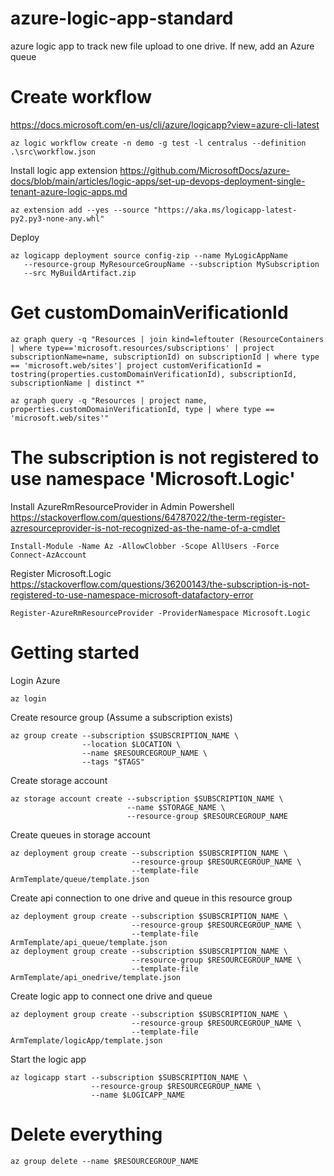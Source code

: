 # azure-logic-app-standard
azure logic app to track new file upload to one drive. If new, add an Azure queue

# Create workflow

https://docs.microsoft.com/en-us/cli/azure/logicapp?view=azure-cli-latest
```
az logic workflow create -n demo -g test -l centralus --definition .\src\workflow.json
```

Install logic app extension https://github.com/MicrosoftDocs/azure-docs/blob/main/articles/logic-apps/set-up-devops-deployment-single-tenant-azure-logic-apps.md
```
az extension add --yes --source "https://aka.ms/logicapp-latest-py2.py3-none-any.whl"
```
Deploy
```
az logicapp deployment source config-zip --name MyLogicAppName 
   --resource-group MyResourceGroupName --subscription MySubscription 
   --src MyBuildArtifact.zip
```


# Get customDomainVerificationId
```
az graph query -q "Resources | join kind=leftouter (ResourceContainers | where type=='microsoft.resources/subscriptions' | project subscriptionName=name, subscriptionId) on subscriptionId | where type == 'microsoft.web/sites'| project customVerificationId = tostring(properties.customDomainVerificationId), subscriptionId, subscriptionName | distinct *"
```

```
az graph query -q "Resources | project name, properties.customDomainVerificationId, type | where type == 'microsoft.web/sites'"
```

# The subscription is not registered to use namespace 'Microsoft.Logic'

Install AzureRmResourceProvider in Admin Powershell
https://stackoverflow.com/questions/64787022/the-term-register-azresourceprovider-is-not-recognized-as-the-name-of-a-cmdlet
```
Install-Module -Name Az -AllowClobber -Scope AllUsers -Force
Connect-AzAccount
```

Register Microsoft.Logic
https://stackoverflow.com/questions/36200143/the-subscription-is-not-registered-to-use-namespace-microsoft-datafactory-error
```
Register-AzureRmResourceProvider -ProviderNamespace Microsoft.Logic
```

# Getting started

Login Azure
```
az login
```

Create resource group (Assume a subscription exists)
```
az group create --subscription $SUBSCRIPTION_NAME \
                --location $LOCATION \
                --name $RESOURCEGROUP_NAME \
                --tags "$TAGS"
```

Create storage account
```
az storage account create --subscription $SUBSCRIPTION_NAME \
                          --name $STORAGE_NAME \
                          --resource-group $RESOURCEGROUP_NAME
```

Create queues in storage account
```
az deployment group create --subscription $SUBSCRIPTION_NAME \
                           --resource-group $RESOURCEGROUP_NAME \
                           --template-file ArmTemplate/queue/template.json
```
<!-- ```
az deployment group create --subscription $SUBSCRIPTION_NAME \
                           --resource-group $RESOURCEGROUP_NAME \
                           --template-file ArmTemplate/queue/template.json \
                           --parameters ArmTemplate/queue/parameters.json

az storage queue create --subscription $SUBSCRIPTION_NAME \
                        --name $STORAGE_QUEUE_NAME \

az deployment group create --subscription $SUBSCRIPTION_NAME \
                           --resource-group $RESOURCEGROUP_NAME \
                           --template-file ArmTemplate/logicApp/template.json
``` -->


Create api connection to one drive and queue in this resource group
```
az deployment group create --subscription $SUBSCRIPTION_NAME \
                           --resource-group $RESOURCEGROUP_NAME \
                           --template-file ArmTemplate/api_queue/template.json
az deployment group create --subscription $SUBSCRIPTION_NAME \
                           --resource-group $RESOURCEGROUP_NAME \
                           --template-file ArmTemplate/api_onedrive/template.json
```

Create logic app to connect one drive and queue
```
az deployment group create --subscription $SUBSCRIPTION_NAME \
                           --resource-group $RESOURCEGROUP_NAME \
                           --template-file ArmTemplate/logicApp/template.json
```

Start the logic app
```
az logicapp start --subscription $SUBSCRIPTION_NAME \
                  --resource-group $RESOURCEGROUP_NAME \
                  --name $LOGICAPP_NAME
```



# Delete everything

```
az group delete --name $RESOURCEGROUP_NAME
```

